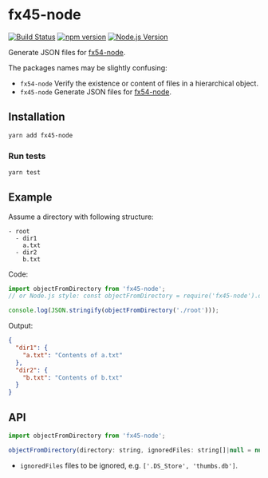 # fx45-node

[![Build Status](https://travis-ci.org/mgenware/fx45-node.svg?branch=master)](http://travis-ci.org/mgenware/fx45-node)
[![npm version](https://badge.fury.io/js/fx45-node.svg)](https://badge.fury.io/js/fx45-node)
[![Node.js Version](http://img.shields.io/node/v/fx45-node.svg)](https://nodejs.org/en/)

Generate JSON files for [fx54-node](https://github.com/mgenware/fx54-node).

The packages names may be slightly confusing:
* `fx54-node` Verify the existence or content of files in a hierarchical object.
* `fx45-node` Generate JSON files for [fx54-node](https://github.com/mgenware/fx54-node).

## Installation
```sh
yarn add fx45-node
```

### Run tests
```sh
yarn test
```

## Example
Assume a directory with following structure:
```
- root
  - dir1
    a.txt 
  - dir2
    b.txt
```

Code:
```javascript
import objectFromDirectory from 'fx45-node';
// or Node.js style: const objectFromDirectory = require('fx45-node').default;

console.log(JSON.stringify(objectFromDirectory('./root')));
```

Output:
```json
{
  "dir1": {
    "a.txt": "Contents of a.txt"
  },
  "dir2": {
    "b.txt": "Contents of b.txt"
  }
}
```

## API
```javascript
import objectFromDirectory from 'fx45-node';

objectFromDirectory(directory: string, ignoredFiles: string[]|null = null): object|null
```

* `ignoredFiles` files to be ignored, e.g. `['.DS_Store', 'thumbs.db']`.
